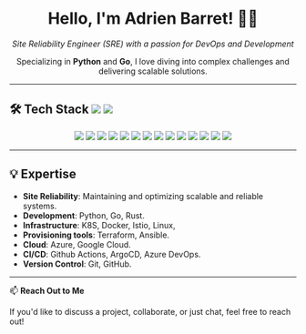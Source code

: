 <h1 align="center">Hello, I'm Adrien Barret! 🚀🌐</h1>

<p align="center">
  <em>Site Reliability Engineer (SRE) with a passion for DevOps and Development</em>
</p>

<p align="center">
  Specializing in <strong>Python</strong> and <strong>Go</strong>, I love diving into complex challenges and delivering scalable solutions.
</p>

---

## 🛠️ Tech Stack <img src="https://img.shields.io/badge/devops-0078D7?style=for-the-badge" />  <img src="https://img.shields.io/badge/SRE-0078D7?style=for-the-badge" />

<p align="center">
  <img src="https://img.shields.io/badge/K8S-326CE5?style=for-the-badge&logo=kubernetes&logoColor=white" />
  <img src="https://img.shields.io/badge/Docker-2CA5E0?style=for-the-badge&logo=docker&logoColor=white" />
  <img src="https://img.shields.io/badge/Istio-466bb0?style=for-the-badge&logo=istio&logoColor=white" />
  <img src="https://img.shields.io/badge/Linux-FCC624?style=for-the-badge&logo=linux&logoColor=black" />
  <img src="https://img.shields.io/badge/Go-00ADD8?style=for-the-badge&logo=go&logoColor=white" />
  <img src="https://img.shields.io/badge/Python-FFD43B?style=for-the-badge&logo=python&logoColor=blue" />
  <img src="https://img.shields.io/badge/Rust-black?style=for-the-badge&logo=rust&logoColor=#B04C00" />
  <img src="https://img.shields.io/badge/Terraform-7B42BC?style=for-the-badge&logo=terraform&logoColor=white" />
  <img src="https://img.shields.io/badge/Ansible-EE0000?style=for-the-badge&logo=ansible&logoColor=white" />
  <img src="https://img.shields.io/badge/Azure-0089D6?style=for-the-badge&logo=microsoft-azure&logoColor=white" />
  <img src="https://img.shields.io/badge/Azure%20DevOps-0078D7?style=for-the-badge&logo=azure-devops&logoColor=white" />
  <img src="https://img.shields.io/badge/Github%20Actions-2088FF?style=for-the-badge&logo=github-actions&logoColor=white" />
  <img src="https://img.shields.io/badge/ArgoCD-7C287D?style=for-the-badge&logo=argocd&logoColor=white" />
  <img src="https://img.shields.io/badge/Git-E44C30?style=for-the-badge&logo=git&logoColor=white" />
</p>


---

## 💡 Expertise

- **Site Reliability**: Maintaining and optimizing scalable and reliable systems.
- **Development**: Python, Go, Rust.
- **Infrastructure**: K8S, Docker, Istio, Linux,
- **Provisioning tools**: Terraform, Ansible.
- **Cloud**: Azure, Google Cloud.
- **CI/CD**: Github Actions, ArgoCD, Azure DevOps.
- **Version Control**: Git, GitHub.

---

📫 **Reach Out to Me**

If you'd like to discuss a project, collaborate, or just chat, feel free to reach out!

